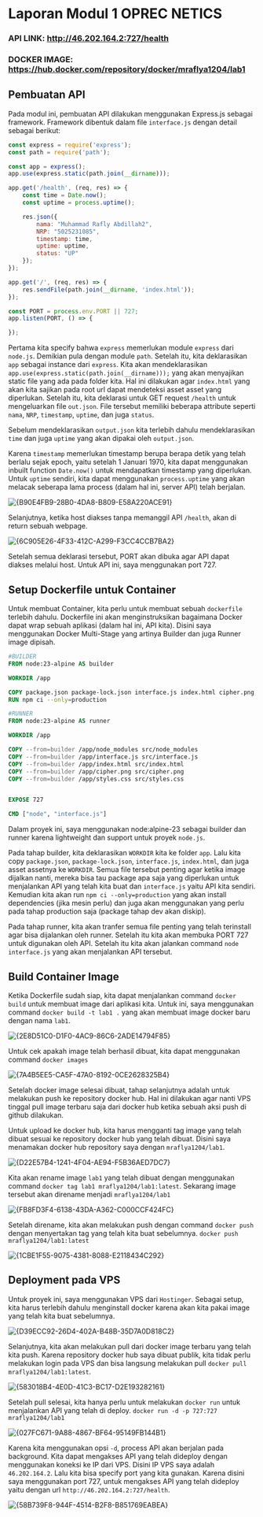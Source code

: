 # Laporan Modul 1 OPREC NETICS 
### API LINK: http://46.202.164.2:727/health
### DOCKER IMAGE: https://hub.docker.com/repository/docker/mraflya1204/lab1

## Pembuatan API
Pada modul ini, pembuatan API dilakukan menggunakan Express.js sebagai framework. Framework dibentuk dalam file `interface.js` dengan detail sebagai berikut:
```js
const express = require('express');
const path = require('path');

const app = express();
app.use(express.static(path.join(__dirname)));

app.get('/health', (req, res) => {
    const time = Date.now();
    const uptime = process.uptime();

    res.json({
        nama: "Muhammad Rafly Abdillah2",
        NRP: "5025231085",
        timestamp: time,
        uptime: uptime,
        status: "UP"
    });
});

app.get('/', (req, res) => {
    res.sendFile(path.join(__dirname, 'index.html'));
});

const PORT = process.env.PORT || 727;
app.listen(PORT, () => {

});
```
Pertama kita specify bahwa `express` memerlukan module `express` dari `node.js`. Demikian pula dengan module `path`. Setelah itu, kita deklarasikan `app` sebagai instance dari `express`. Kita akan mendeklarasikan `app.use(express.static(path.join(__dirname)));` yang akan menyajikan static file yang ada pada folder kita. Hal ini dilakukan agar `index.html` yang akan kita sajikan pada root url dapat mendeteksi asset asset yang diperlukan. Setelah itu, kita deklarasi untuk GET request `/health` untuk mengeluarkan file `out.json`. File tersebut memiliki beberapa attribute seperti `nama`, `NRP`, `timestamp`, `uptime`, dan juga `status`. 

Sebelum mendeklarasikan `output.json` kita terlebih dahulu mendeklarasikan `time` dan juga `uptime` yang akan dipakai oleh `output.json`. 

Karena `timestamp` memerlukan timestamp berupa berapa detik yang telah berlalu sejak epoch, yaitu setelah 1 Januari 1970, kita dapat menggunakan inbuilt function `Date.now()` untuk mendapatkan timestamp yang diperlukan. Untuk `uptime` sendiri, kita dapat menggunakan `process.uptime` yang akan melacak seberapa lama process (dalam hal ini, server API) telah berjalan.

![{B90E4FB9-28B0-4DA8-B809-E58A220ACE91}](https://github.com/user-attachments/assets/4c86b936-c436-4edb-bf80-fea60d87b8ff)

Selanjutnya, ketika host diakses tanpa memanggil API `/health`, akan di return sebuah webpage.

![{6C905E26-4F33-412C-A299-F3CC4CCB7BA2}](https://github.com/user-attachments/assets/ba099b7a-44d0-4b0c-afe5-83f24ac61035)

Setelah semua deklarasi tersebut, PORT akan dibuka agar API dapat diakses melalui host. Untuk API ini, saya menggunakan port 727.

## Setup Dockerfile untuk Container
Untuk membuat Container, kita perlu untuk membuat sebuah `dockerfile` terlebih dahulu. Dockerfile ini akan menginstruksikan bagaimana Docker dapat wrap sebuah aplikasi (dalam hal ini, API kita). Disini saya menggunakan Docker Multi-Stage yang artinya Builder dan juga Runner image dipisah.
```dockerfile
#BUILDER
FROM node:23-alpine AS builder

WORKDIR /app

COPY package.json package-lock.json interface.js index.html cipher.png styles.css ./
RUN npm ci --only=production

#RUNNER
FROM node:23-alpine AS runner

WORKDIR /app

COPY --from=builder /app/node_modules src/node_modules
COPY --from=builder /app/interface.js src/interface.js
COPY --from=builder /app/index.html src/index.html
COPY --from=builder /app/cipher.png src/cipher.png
COPY --from=builder /app/styles.css src/styles.css


EXPOSE 727

CMD ["node", "interface.js"]

```
Dalam proyek ini, saya menggunakan node:alpine-23 sebagai builder dan runner karena lightweight dan support untuk proyek `node.js`. 

Pada tahap builder, kita deklarasikan `WORKDIR` kita ke folder `app`. Lalu kita copy `package.json`, `package-lock.json`, `interface.js`, `index.html`, dan juga asset assetnya ke `WORKDIR`. Semua file tersebut penting agar ketika image dijalkan nanti, mereka bisa tau package apa saja yang diperlukan untuk menjalankan API yang telah kita buat dan `interface.js` yaitu API kita sendiri. Kemudian kita akan run `npm ci --only=production` yang akan install dependencies (jika mesin perlu) dan juga akan menggunakan yang perlu pada tahap production saja (package tahap dev akan diskip). 

Pada tahap runner, kita akan tranfer semua file penting yang telah terinstall agar bisa dijalankan oleh runner.  Setelah itu kita akan membuka PORT 727 untuk digunakan oleh API. Setelah itu kita akan jalankan command `node interface.js` yang akan menjalankan API tersebut.

## Build Container Image
Ketika Dockerfile sudah siap, kita dapat menjalankan command `docker build` untuk membuat image dari aplikasi kita. Untuk ini, saya menggunakan command `docker build -t lab1 .` yang akan membuat image docker baru dengan nama `lab1`.

![{2E8D51C0-D1F0-4AC9-86C6-2ADE14794F85}](https://github.com/user-attachments/assets/309d7183-823f-4eb8-ae0d-4e90244c7577)

Untuk cek apakah image telah berhasil dibuat, kita dapat menggunakan command `docker images`

![{7A4B5EE5-CA5F-47A0-8192-0CE2628325B4}](https://github.com/user-attachments/assets/0f72b1f1-c944-4cc3-8197-c33ebce1377c)

Setelah docker image selesai dibuat, tahap selanjutnya adalah untuk melakukan push ke repository docker hub. Hal ini dilakukan agar nanti VPS tinggal pull image terbaru saja dari docker hub ketika sebuah aksi push di github dilakukan.

Untuk upload ke docker hub, kita harus mengganti tag image yang telah dibuat sesuai ke repository docker hub yang telah dibuat. Disini saya menamakan docker hub repository saya dengan `mraflya1204/lab1`. 

![{D22E57B4-1241-4F04-AE94-F5B36AED7DC7}](https://github.com/user-attachments/assets/2e10de46-0f20-44db-8d41-a05011afe8df)

Kita akan rename image `lab1` yang telah dibuat dengan menggunakan command `docker tag lab1 mraflya1204/lab1:latest`. Sekarang image tersebut akan direname menjadi `mraflya1204/lab1`

![{FB8FD3F4-6138-43DA-A362-C000CCF424FC}](https://github.com/user-attachments/assets/d97ed68d-f0ff-480b-bc74-598e735a92ed)

Setelah direname, kita akan melakukan push dengan command `docker push` dengan menyertakan tag yang telah kita buat sebelumnya. `docker push mraflya1204/lab1:latest`

![{1CBE1F55-9075-4381-8088-E2118434C292}](https://github.com/user-attachments/assets/f0ffafdf-7d29-4512-9ed5-1ed4d3e6bc84)

## Deployment pada VPS
Untuk proyek ini, saya menggunakan VPS dari `Hostinger`. Sebagai setup, kita harus terlebih dahulu menginstall docker karena akan kita pakai image yang telah kita buat sebelumnya. 

![{D39ECC92-26D4-402A-B48B-35D7A0D818C2}](https://github.com/user-attachments/assets/b8a3b0a2-a193-4ae0-bf0a-be31c6d3d385)

Selanjutnya, kita akan melakukan pull dari docker image terbaru yang telah kita push. Karena repository docker hub saya dibuat publik, kita tidak perlu melakukan login pada VPS dan bisa langsung melakukan pull `docker pull mraflya1204/lab1:latest`. 

![{583018B4-4E0D-41C3-BC17-D2E193282161}](https://github.com/user-attachments/assets/0d192ce0-b62b-4038-8239-a5a949810acf)

Setelah pull selesai, kita hanya perlu untuk melakukan `docker run` untuk menjalankan API yang telah di deploy. `docker run -d -p 727:727 mraflya1204/lab1`

![{027FC671-9A88-4867-BF64-95149FB144B1}](https://github.com/user-attachments/assets/d8dd2ab3-0589-4c34-999c-93ce6ff8a3df)

Karena kita menggunakan opsi `-d`, process API akan berjalan pada background. Kita dapat mengakses API yang telah dideploy dengan menggunakan koneksi ke IP dari VPS. Disini IP VPS saya adalah `46.202.164.2`. Lalu kita bisa specify port yang kita gunakan. Karena disini saya menggunakan port 727, untuk mengakses API yang telah dideploy yaitu dengan url `http://46.202.164.2:727/health`.

![{58B739F8-944F-4514-B2F8-B851769EABEA}](https://github.com/user-attachments/assets/a6f241e2-85c3-462d-b156-ad7b4b5e468d)
